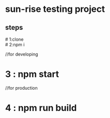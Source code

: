 # sun-rise testing project
<h2> steps </h2>
# 1:clone <br>
# 2:npm i

//for developing
# 3 : npm start

//for production 
# 4 : npm run build
